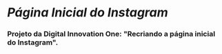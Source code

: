 # *Página Inicial do Instagram*
### Projeto da Digital Innovation One: "Recriando a página inicial do Instagram".